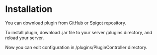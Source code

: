 # Installation

You can download plugin from [GitHub](https://github.com/kovansky/PluginController/releases/latest)
 or [Spigot](https://www.spigotmc.org/resources/plugincontroller.59957/) repository.
 
To install plugin, download .jar file to your server /plugins directory, and reload your server.

Now you can edit configuration in /plugins/PluginController directory.